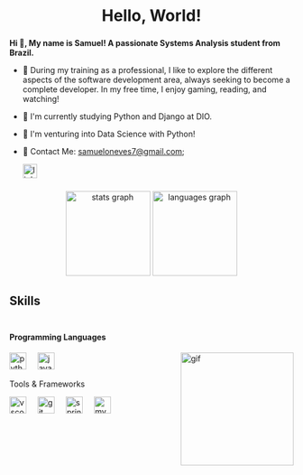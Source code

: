 <h1 align="center">Hello, World!</h1>

###



###

**Hi 👋, My name is Samuel! A passionate Systems Analysis student from Brazil.**
- 🌌 During my training as a professional, I like to explore the different aspects of the software development area, always seeking to become a complete developer. In my free time, I enjoy gaming, reading, and watching!
- 🌱 I'm currently studying Python and Django at DIO.
- 🚀 I'm venturing into Data Science with Python!
- 📧 Contact Me: samueloneves7@gmail.com;

  <div align="left">
  <a href="https://www.linkedin.com/in/samuel-neves-61302a228/" target="_blank">
    <img src="https://img.shields.io/static/v1?message=LinkedIn&logo=linkedin&label=&color=0077B5&logoColor=white&labelColor=&style=for-the-badge" height="25" alt="linkedin logo"  />
  </a>
</div>

###


<div align="center">
  <img src="https://github-readme-stats.vercel.app/api?username=SamuelNevesO&hide_title=false&hide_rank=false&show_icons=true&include_all_commits=true&count_private=true&disable_animations=false&theme=algolia&locale=en&hide_border=false" height="150" alt="stats graph"  />
  <img src="https://github-readme-stats.vercel.app/api/top-langs?username=SamuelNevesO&locale=en&hide_title=false&layout=compact&card_width=320&langs_count=5&theme=algolia&hide_border=true" height="150" alt="languages graph"  />
</div>

###



<h2 align="left">Skills</h2>

###

<div style="display: flex; align-items: flex-start;">
  <div style="flex: 1;">
    <h4 align="left">Programming Languages</h4>
    <div align="left">
      <img src="https://cdn.jsdelivr.net/gh/devicons/devicon/icons/python/python-original.svg" height="30" alt="python logo" />
      <img width="12" />
      <img src="https://cdn.jsdelivr.net/gh/devicons/devicon/icons/java/java-original.svg" height="30" alt="java logo" />
      <img align="right" height="200" src="https://i.pinimg.com/originals/41/81/40/4181408a447ca1a0efafa337b605e356.gif" alt="gif" />
    </div>
    <p align="left">Tools & Frameworks</p>
    <div align="left">
      <img src="https://cdn.jsdelivr.net/gh/devicons/devicon/icons/vscode/vscode-original.svg" height="30" alt="vscode logo" />
      <img width="12" />
      <img src="https://cdn.jsdelivr.net/gh/devicons/devicon/icons/git/git-original.svg" height="30" alt="git logo" />
      <img width="12" />
      <img src="https://cdn.jsdelivr.net/gh/devicons/devicon/icons/spring/spring-original.svg" height="30" alt="spring logo" />
        <img width="12" />
      <img src="https://cdn.jsdelivr.net/gh/devicons/devicon/icons/mysql/mysql-original.svg" height="30" alt="mysql logo"  />
    </div>
  </div>
</div>



###
